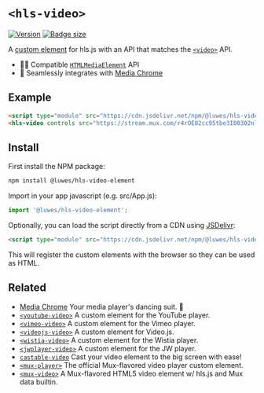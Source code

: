 # `<hls-video>`

[![Version](https://img.shields.io/npm/v/@luwes/hls-video-element?style=flat-square)](https://www.npmjs.com/package/@luwes/hls-video-element) 
[![Badge size](https://img.badgesize.io/https://cdn.jsdelivr.net/npm/@luwes/hls-video-element/+esm?compression=gzip&label=gzip&style=flat-square)](https://cdn.jsdelivr.net/npm/@luwes/hls-video-element/+esm)

A [custom element](https://developer.mozilla.org/en-US/docs/Web/Web_Components/Using_custom_elements) 
for hls.js with an API that matches the 
[`<video>`](https://developer.mozilla.org/en-US/docs/Web/HTML/Element/video) API.

- 🏄‍♂️ Compatible [`HTMLMediaElement`](https://developer.mozilla.org/en-US/docs/Web/API/HTMLMediaElement) API
- 🕺 Seamlessly integrates with [Media Chrome](https://github.com/muxinc/media-chrome)

## Example

<!-- prettier-ignore -->
```html
<script type="module" src="https://cdn.jsdelivr.net/npm/@luwes/hls-video-element@0.2/+esm"></script>
<hls-video controls src="https://stream.mux.com/r4rOE02cc95tbe3I00302nlrHfT023Q3IedFJW029w018KxZA.m3u8"></hls-video>
```

## Install

First install the NPM package:

```bash
npm install @luwes/hls-video-element
```

Import in your app javascript (e.g. src/App.js):

```js
import '@luwes/hls-video-element';
```

Optionally, you can load the script directly from a CDN using [JSDelivr](https://www.jsdelivr.com/):

<!-- prettier-ignore -->
```html
<script type="module" src="https://cdn.jsdelivr.net/npm/@luwes/hls-video-element@0.2/+esm"></script>
```

This will register the custom elements with the browser so they can be used as HTML.

## Related

- [Media Chrome](https://github.com/muxinc/media-chrome) Your media player's dancing suit. 🕺
- [`<youtube-video>`](https://github.com/muxinc/youtube-video-element) A custom element for the YouTube player.
- [`<vimeo-video>`](https://github.com/luwes/vimeo-video-element) A custom element for the Vimeo player.
- [`<videojs-video>`](https://github.com/luwes/videojs-video-element) A custom element for Video.js.
- [`<wistia-video>`](https://github.com/luwes/wistia-video-element) A custom element for the Wistia player.
- [`<jwplayer-video>`](https://github.com/luwes/jwplayer-video-element) A custom element for the JW player.
- [`castable-video`](https://github.com/muxinc/castable-video) Cast your video element to the big screen with ease!
- [`<mux-player>`](https://github.com/muxinc/elements/tree/main/packages/mux-player) The official Mux-flavored video player custom element.
- [`<mux-video>`](https://github.com/muxinc/elements/tree/main/packages/mux-video) A Mux-flavored HTML5 video element w/ hls.js and Mux data builtin.
